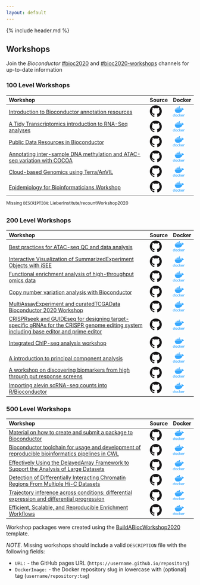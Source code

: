 ```yaml
---
layout: default
---
```


{% include header.md %}

## Workshops

Join the *Bioconductor*
[\#bioc2020](https://community-bioc.slack.com/archives/CLAEUFVAA) and
[\#bioc2020-workshops](https://community-bioc.slack.com/archives/C015QR5FCGN)
channels for up-to-date information

### 100 Level Workshops

| Workshop                                                                                                                 | Source                                                                                             | Docker                                                                                                                  |
| :----------------------------------------------------------------------------------------------------------------------- | :------------------------------------------------------------------------------------------------- | :---------------------------------------------------------------------------------------------------------------------- |
| [Introduction to Bioconductor annotation resources](https://jmacdon.github.io/Bioc2020Anno/)                             | [![GH](images/GitHub-Mark-32px.png)](https://github.com/jmacdon/Bioc2020Anno)                      | [![Docker](images/docker_icon.png)](https://hub.docker.com/repository/docker/jmacdon/bioc2020anno)                      |
| [A Tidy Transcriptomics introduction to RNA-Seq analyses](https://stemangiola.github.io/bioc_2020_tidytranscriptomics/)  | [![GH](images/GitHub-Mark-32px.png)](https://github.com/stemangiola/bioc_2020_tidytranscriptomics) | [![Docker](images/docker_icon.png)](https://hub.docker.com/repository/docker/stemangiola/bioc_2020_tidytranscriptomics) |
| [Public Data Resources in Bioconductor](https://waldronlab.io/PublicDataResources/)                                      | [![GH](images/GitHub-Mark-32px.png)](https://github.com/waldronlab/PublicDataResources)            | [![Docker](images/docker_icon.png)](https://hub.docker.com/repository/docker/waldronlab/publicdataresources)            |
| [Annotating inter-sample DNA methylation and ATAC-seq variation with COCOA](http://databio.org/cocoa_workshop_bioc2020/) | [![GH](images/GitHub-Mark-32px.png)](https://github.com/databio/cocoa_workshop_bioc2020)           | [![Docker](images/docker_icon.png)](https://hub.docker.com/repository/docker/databio/cocoa_workshop_bioc2020)           |
| [Cloud-based Genomics using Terra/AnVIL](https://waldronlab.github.io/AnVILWorkshop/)                                    | [![GH](images/GitHub-Mark-32px.png)](https://github.com/waldronlab/AnVILWorkshop)                  | [![Docker](images/docker_icon.png)](https://hub.docker.com/repository/docker/shbrief/anvilworkshop)                     |
| [Epidemiology for Bioinformaticians Workshop](https://cmirzayi.github.io/EpiForBioWorkshop2020/)                         | [![GH](images/GitHub-Mark-32px.png)](https://github.com/cmirzayi/EpiForBioWorkshop2020)            | [![Docker](images/docker_icon.png)](https://hub.docker.com/repository/docker/cmirzayi/epiforbioworkshop2020)            |

<sup>Missing `DESCRIPTION`: LieberInstitute/recountWorkshop2020</sup>

### 200 Level Workshops

| Workshop                                                                                                                                                                                                       | Source                                                                                                     | Docker                                                                                                                         |
| :------------------------------------------------------------------------------------------------------------------------------------------------------------------------------------------------------------- | :--------------------------------------------------------------------------------------------------------- | :----------------------------------------------------------------------------------------------------------------------------- |
| [Best practices for ATAC-seq QC and data analysis](https://haibol2016.github.io/ATACseqQCWorkshop/)                                                                                                            | [![GH](images/GitHub-Mark-32px.png)](https://github.com/haibol2016/ATACseqQCWorkshop)                      | [![Docker](images/docker_icon.png)](https://hub.docker.com/repository/docker/nemat1976/atacseqqcworkshop_2020)                 |
| [Interactive Visualization of SummarizedExperiment Objects with iSEE](https://iSEE.github.io/iSEEWorkshop2020)                                                                                                 | [![GH](images/GitHub-Mark-32px.png)](https://github.com/iSEE/iSEEWorkshop2020)                             | [![Docker](images/docker_icon.png)](https://hub.docker.com/repository/docker/iseedevelopers/iseeworkshop2020)                  |
| [Functional enrichment analysis of high-throughput omics data](https://waldronlab.github.io/enrichOmics/)                                                                                                      | [![GH](images/GitHub-Mark-32px.png)](https://github.com/waldronlab/enrichOmics)                            | [![Docker](images/docker_icon.png)](https://hub.docker.com/repository/docker/ludwigg/enrichomics)                              |
| [Copy number variation analysis with Bioconductor](https://waldronlab.github.io/CNVWorkshop)                                                                                                                   | [![GH](images/GitHub-Mark-32px.png)](https://github.com/waldronlab/CNVWorkshop)                            | [![Docker](images/docker_icon.png)](https://hub.docker.com/repository/docker/ludwigg/cnvworkshop)                              |
| [MultiAssayExperiment and curatedTCGAData Bioconductor 2020 Workshop](https://waldronlab.github.io/MultiAssayWorkshop/)                                                                                        | [![GH](images/GitHub-Mark-32px.png)](https://github.com/waldronlab/MultiAssayWorkshop)                     | [![Docker](images/docker_icon.png)](https://hub.docker.com/repository/docker/mr148/multiassayworkshop)                         |
| [CRISPRseek and GUIDEseq for designing target-specific gRNAs for the CRISPR genome editing system including base editor and prime editor](https://LihuaJulieZhu.github.io/CRISPRseekGUIDEseqBioc2020Workshop/) | [![GH](images/GitHub-Mark-32px.png)](https://github.com/LihuaJulieZhu/CRISPRseekGUIDEseqBioc2020Workshop/) | [![Docker](images/docker_icon.png)](https://hub.docker.com/repository/docker/lihuajuliezhu/crisprseekguideseqbioc2020workshop) |
| [Integrated ChIP-seq analysis workshop](https://hukai916.github.io/IntegratedChIPseqWorkshop/)                                                                                                                 | [![GH](images/GitHub-Mark-32px.png)](https://github.com/hukai916/IntegratedChIPseqWorkshop)                | [![Docker](images/docker_icon.png)](https://hub.docker.com/repository/docker/hukai916/integratedchipseqanalysis_workshop)      |
| [A introduction to principal component analysis](https://aedin.github.io/PCAworkshop/)                                                                                                                         | [![GH](images/GitHub-Mark-32px.png)](https://github.com/aedin/PCAworkshop)                                 | [![Docker](images/docker_icon.png)](https://hub.docker.com/repository/docker/NA)                                               |
| [A workshop on discovering biomarkers from high through put response screens](https://bhklab.github.io/bioc2020workshop)                                                                                       | [![GH](images/GitHub-Mark-32px.png)](https://github.com/bhklab/bioc2020workshop)                           | [![Docker](images/docker_icon.png)](https://hub.docker.com/repository/docker/bhklab/gxbioc2020workshop)                        |
| [Importing alevin scRNA-seq counts into R/Bioconductor](https://mikelove.github.io/alevin2bioc/)                                                                                                               | [![GH](images/GitHub-Mark-32px.png)](https://github.com/mikelove/alevin2bioc)                              | [![Docker](images/docker_icon.png)](https://hub.docker.com/repository/docker/mikelove/alevin2bioc)                             |

<sup></sup>

### 500 Level Workshops

| Workshop                                                                                                                                               | Source                                                                                             | Docker                                                                                                                  |
| :----------------------------------------------------------------------------------------------------------------------------------------------------- | :------------------------------------------------------------------------------------------------- | :---------------------------------------------------------------------------------------------------------------------- |
| [Material on how to create and submit a package to Bioconductor](https://kayla-morrell.github.io/CreateAPackage/)                                      | [![GH](images/GitHub-Mark-32px.png)](https://github.com/Kayla-Morrell/CreateAPackage)              | [![Docker](images/docker_icon.png)](https://hub.docker.com/repository/docker/kaylainterdonato01/createapackage)         |
| [Bioconductor toolchain for usage and development of reproducible bioinformatics pipelines in CWL](https://Liubuntu.github.io/Bioc2020RCWL)            | [![GH](images/GitHub-Mark-32px.png)](https://github.com/Liubuntu/Bioc2020RCWL)                     | [![Docker](images/docker_icon.png)](https://hub.docker.com/repository/docker/liubuntu/bioc2020rcwl)                     |
| [Effectively Using the DelayedArray Framework to Support the Analysis of Large Datasets](https://petehaitch.github.io/BioC2020_DelayedArray_workshop/) | [![GH](images/GitHub-Mark-32px.png)](https://github.com/PeteHaitch/BioC2020_DelayedArray_workshop) | [![Docker](images/docker_icon.png)](https://hub.docker.com/repository/docker/petehaitch/bioc2020_delayedarray_workshop) |
| [Detection of Differentially Interacting Chromatin Regions From Multiple Hi-C Datasets](https://mdozmorov.github.io/HiCcompareWorkshop/)               | [![GH](images/GitHub-Mark-32px.png)](https://github.com/mdozmorov/HiCcompareWorkshop)              | [![Docker](images/docker_icon.png)](https://hub.docker.com/repository/docker/mdozmorov/hiccompareworkshop)              |
| [Trajectory inference across conditions: differential expression and differential progression](https://kstreet13.github.io/bioc2020trajectories)       | [![GH](images/GitHub-Mark-32px.png)](https://github.com/kstreet13/bioc2020trajectories)            | [![Docker](images/docker_icon.png)](https://hub.docker.com/repository/docker/kstreet13/bioc2020trajectories)            |
| [Efficient, Scalable, and Reproducible Enrichment Workflows](https://montilab.github.io/hypeR-workshop/)                                               | [![GH](images/GitHub-Mark-32px.png)](https://github.com/montilab/hypeR-workshop)                   | [![Docker](images/docker_icon.png)](https://hub.docker.com/repository/docker/montilab/hyperworkshop)                    |

<sup></sup>

Workshop packages were created using the
[BuildABiocWorkshop2020](https://github.com/seandavi/BuildABiocWorkshop2020)
template.

*NOTE*. Missing workshops should include a valid `DESCRIPTION` file with
the following fields:

  - `URL:` - the GitHub pages URL
    (`https://username.github.io/repository`)
  - `DockerImage:` - the Docker repository slug in lowercase with
    (optional) tag (`username/repository:tag`)
